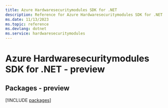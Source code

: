 ```yaml
---
title: Azure Hardwaresecuritymodules SDK for .NET
description: Reference for Azure Hardwaresecuritymodules SDK for .NET
ms.date: 11/13/2023
ms.topic: reference
ms.devlang: dotnet
ms.service: hardwaresecuritymodules
---
```

# Azure Hardwaresecuritymodules SDK for .NET - preview
## Packages - preview
[!INCLUDE [packages](hardwaresecuritymodules-index.md)]
